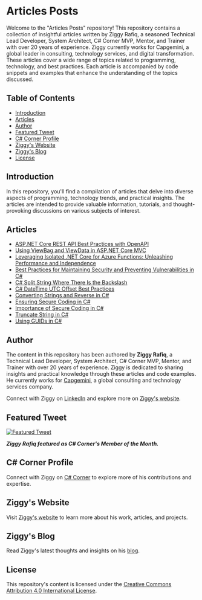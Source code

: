 # Articles Posts

Welcome to the "Articles Posts" repository! This repository contains a collection of insightful articles written by Ziggy Rafiq, a seasoned Technical Lead Developer, System Architect, C# Corner MVP, Mentor, and Trainer with over 20 years of experience. Ziggy currently works for Capgemini, a global leader in consulting, technology services, and digital transformation. These articles cover a wide range of topics related to programming, technology, and best practices. Each article is accompanied by code snippets and examples that enhance the understanding of the topics discussed.

## Table of Contents

- [Introduction](#introduction)
- [Articles](#articles)
- [Author](#author)
- [Featured Tweet](#featured-tweet)
- [C# Corner Profile](#c-corner-profile)
- [Ziggy's Website](#ziggys-website)
- [Ziggy's Blog](#ziggys-blog)
- [License](#license)

## Introduction

In this repository, you'll find a compilation of articles that delve into diverse aspects of programming, technology trends, and practical insights. The articles are intended to provide valuable information, tutorials, and thought-provoking discussions on various subjects of interest.

## Articles

- [ASP.NET Core REST API Best Practices with OpenAPI](https://github.com/ziggyrafiq/Articles-Posts/tree/main/ASP.net%20Core/API/ASP.NET-Core-REST-API-Best-Practices-with-OpenAPI)
- [Using ViewBag and ViewData in ASP.NET Core MVC](https://github.com/ziggyrafiq/Articles-Posts/tree/main/ASP.net%20Core/MVC/Using%20ViewBag%20and%20ViewData)
- [Leveraging Isolated .NET Core for Azure Functions: Unleashing Performance and Independence](https://github.com/ziggyrafiq/Articles-Posts/tree/main/Azure/Leveraging%20Isolated%20.NET%20Core%20for%20Azure%20Functions%20Unleashing%20Performance%20and%20Independence)
- [Best Practices for Maintaining Security and Preventing Vulnerabilities in C#](https://github.com/ziggyrafiq/Articles-Posts/tree/main/C%23/Best%20Practices%20for%20Maintaining%20Security%20and%20Preventing%20Vulnerabilities%20in%20C%23)
- [C# Split String Where There Is the Backslash](https://github.com/ziggyrafiq/Articles-Posts/tree/main/C%23/C%23%20Split%20String%20Where%20There%20Is%20the%20Backslash/ZR.String-Split-Examples)
- [C# DateTime UTC Offset Best Practices](https://github.com/ziggyrafiq/Articles-Posts/tree/main/C%23/CSharp-DateTime-UTC-Offset-Best-Practices)
- [Converting Strings and Reverse in C#](https://github.com/ziggyrafiq/Articles-Posts/tree/main/C%23/Converting%20Strings%20%20and%20Reverse)
- [Ensuring Secure Coding in C#](https://github.com/ziggyrafiq/Articles-Posts/tree/main/C%23/Ensuring%20Secure%20Coding%20in%20C%23/ZR.CodeExample.EnsuringSecureCoding)
- [Importance of Secure Coding in C#](https://github.com/ziggyrafiq/Articles-Posts/tree/main/C%23/Importance%20of%20Secure%20Coding%20in%20C%23/ZR.CodeExample.SecureCoding)
- [Truncate String in C#](https://github.com/ziggyrafiq/Articles-Posts/tree/main/C%23/Truncate-String)
- [Using GUIDs in C#](https://github.com/ziggyrafiq/Articles-Posts/tree/main/C%23/Using%20GUIDs/Using%20GUID%20Code%20Examples)


## Author

The content in this repository has been authored by **Ziggy Rafiq**, a Technical Lead Developer, System Architect, C# Corner MVP, Mentor, and Trainer with over 20 years of experience. Ziggy is dedicated to sharing insights and practical knowledge through these articles and code examples. He currently works for [Capgemini](https://www.capgemini.com/), a global consulting and technology services company.

Connect with Ziggy on [LinkedIn](https://www.linkedin.com/in/ziggyrafiq) and explore more on [Ziggy's website](https://ziggyrafiq.com).

## Featured Tweet
[![Featured Tweet](https://pbs.twimg.com/media/F3K8qefWwAA0dPU?format=jpg&name=small)](https://twitter.com/CsharpCorner/status/1689620746396409856?s=20)

<b>*Ziggy Rafiq featured as C# Corner's Member of the Month.*</b>


## C# Corner Profile

Connect with Ziggy on [C# Corner](https://www.c-sharpcorner.com/members/ziggy-rafiq) to explore more of his contributions and expertise.

## Ziggy's Website

Visit [Ziggy's website](https://ziggyrafiq.com) to learn more about his work, articles, and projects.

## Ziggy's Blog

Read Ziggy's latest thoughts and insights on his [blog](https://blog.ziggyrafiq.com/).

## License

This repository's content is licensed under the [Creative Commons Attribution 4.0 International License](LICENSE).
